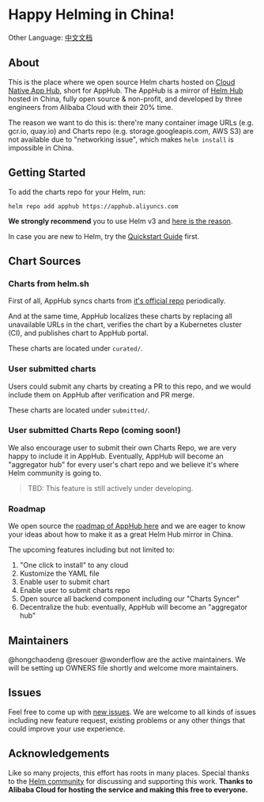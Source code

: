 # Happy Helming in China!

Other Language: [中文文档](README.md)

## About <a name = "about"></a>

This is the place where we open source Helm charts hosted on [Cloud Native App Hub](https://developer.aliyun.com/hub), short for AppHub. The AppHub is a mirror of [Helm Hub](https://hub.helm.sh) hosted in China, fully open source & non-profit, and developed by three engineers from Alibaba Cloud with their 20% time. 

The reason we want to do this is: there're many container image URLs (e.g. gcr.io, quay.io) and Charts repo (e.g. storage.googleapis.com, AWS S3) are not available due to "networking issue", which makes `helm install` is impossible in China.

## Getting Started <a name = "getting_started"></a>

To add the charts repo for your Helm, run:

```
helm repo add apphub https://apphub.aliyuncs.com
```

**We strongly recommend** you to use Helm v3 and [here is the reason](https://helm.sh/blog/helm-3-preview-pt2/).

In case you are new to Helm, try the [Quickstart Guide](https://helm.sh/docs/using_helm/) first.

## Chart Sources

### Charts from helm.sh

First of all, AppHub syncs charts from [it's official repo](https://github.com/helm/charts) periodically.

And at the same time, AppHub localizes these charts by replacing all unavailable URLs in the chart, verifies the chart by a Kubernetes cluster (CI), and publishes chart to AppHub portal.

These charts are located under `curated/`.

### User submitted charts

Users could submit any charts by creating a PR to this repo, and we would include them on AppHub after verification and PR merge.

These charts are located under `submitted/`.

### User submitted Charts Repo (coming soon!)

We also encourage user to submit their own Charts Repo, we are very happy to include it in AppHub. Eventually, AppHub will become an "aggregator hub" for every user's chart repo and we believe it's where Helm community is going to.

> TBD: This feature is still actively under developing.

### Roadmap

We open source the [roadmap of AppHub here](https://github.com/cloudnativeapp/charts/projects/4) and we are eager to know your ideas about how to make it as a great Helm Hub mirror in China. 

The upcoming features including but not limited to:

1. "One click to install" to any cloud
2. Kustomize the YAML file
3. Enable user to submit chart
4. Enable user to submit charts repo
5. Open source all backend component including our "Charts Syncer"
6. Decentralize the hub: eventually, AppHub will become an "aggregator hub"

## Maintainers

@hongchaodeng @resouer @wonderflow are the active maintainers.
We will be setting up OWNERS file shortly and welcome more maintainers.

## Issues
Feel free to come up with [new issues](https://github.com/cloudnativeapp/charts/issues/new). We are welcome to all kinds of issues including new feature request, existing problems or any other things that could improve your use experience.

## Acknowledgements

Like so many projects, this effort has roots in many places.
Special thanks to the [Helm community](https://helm.sh) for discussing and supporting this work.
**Thanks to Alibaba Cloud for hosting the service and making this free to everyone.**
